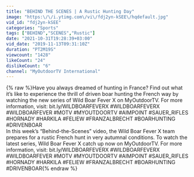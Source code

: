 ```yaml
---
title: "BEHIND THE SCENES | A Rustic Hunting Day"
image: "https:\/\/i.ytimg.com\/vi\/fdj2yn-kSEE\/hqdefault.jpg"
vid_id: "fdj2yn-kSEE"
categories: "Sports"
tags: ["BEHIND","SCENES","Rustic"]
date: "2021-10-31T19:28:39+03:00"
vid_date: "2019-11-13T09:31:10Z"
duration: "PT2M19S"
viewcount: "1428"
likeCount: "24"
dislikeCount: "6"
channel: "MyOutdoorTV International"
---
```

{% raw %}Have you always dreamed of hunting in France? Find out what it’s like to experience the thrill of driven boar hunting the French way by watching the new series of Wild Boar Fever X on MyOutdoorTV. For more information, visit: bit.ly/WILDBOARFEVERX #WILDBOARFEVERX #WILDBOARFEVER #MOTV #MYOUTDOORTV #AIMPOINT #SAUER_RIFLES #HORNADY #HARKILA #FELIEW #FRANZALBRECHT #BOARHUNTING #DRIVENBOAR<br />In this week’s “Behind-the-Scenes” video, the Wild Boar Fever X team prepares for a rustic French hunt in very autumnal conditions. To watch the latest series, Wild Boar Fever X catch up now on MyOutdoorTV. For more information, visit: bit.ly/WILDBOARFEVERX #WILDBOARFEVERX #WILDBOARFEVER #MOTV #MYOUTDOORTV #AIMPOINT #SAUER_RIFLES #HORNADY #HARKILA #FELIEW #FRANZALBRECHT #BOARHUNTING #DRIVENBOAR{% endraw %}
